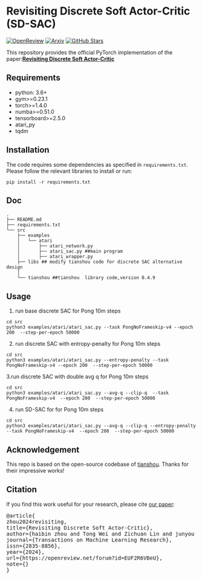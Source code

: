 # Revisiting Discrete Soft Actor-Critic (SD-SAC)
[![OpenReview](https://img.shields.io/badge/OpenReview-TMLR-blue.svg)](https://openreview.net/forum?id=EUF2R6VBeU) 
[![Arxiv](https://img.shields.io/badge/arXiv-2209.10081-red)](https://arxiv.org/pdf/2209.10081.pdf)
[![GitHub Stars](https://img.shields.io/github/stars/coldsummerday/SD-SAC?style=social)](https://github.com/coldsummerday/SD-SAC/stargazers)

This repository provides the official PyTorch implementation of the paper:[**Revisiting Discrete Soft Actor-Critic**](https://openreview.net/forum?id=EUF2R6VBeU) 



## Requirements
- python: 3.6+
- gym>=0.23.1
- torch>=1.4.0
- numba>=0.51.0
- tensorboard>=2.5.0
- atari_py
- tqdm

## Installation
The code requires some dependencies as specified in `requirements.txt`. Please follow the relevant libraries to install or run: 

`pip install -r requirements.txt`

## Doc
```
.
├── README.md
├── requirements.txt
└── src
    ├── examples
    │   └── atari
    │       ├── atari_network.py
    │       ├── atari_sac.py ##main program
    │       ├── atari_wrapper.py
    ├── libs ## modify tianshou code for discrete SAC alternative design 
    │    
    └── tianshou ##tianshou  library code,version 0.4.9

```


## Usage

1. run base discrete SAC for Pong  10m steps
```
cd src
python3 examples/atari/atari_sac.py --task PongNoFrameskip-v4 --epoch 200  --step-per-epoch 50000
```

2. run  discrete SAC with entropy-penalty for Pong  10m steps
```shell
cd src
python3 examples/atari/atari_sac.py --entropy-penalty --task PongNoFrameskip-v4 --epoch 200  --step-per-epoch 50000
```
3.run  discrete SAC with double avg q for Pong  10m steps
```shell
cd src
python3 examples/atari/atari_sac.py --avg-q --clip-q  --task PongNoFrameskip-v4  --epoch 200  --step-per-epoch 50000
```

4. run SD-SAC for for Pong  10m steps
```shell
cd src
python3 examples/atari/atari_sac.py --avg-q --clip-q --entropy-penalty --task PongNoFrameskip-v4  --epoch 200  --step-per-epoch 50000
```


## Acknowledgement

This repo is based on the open-source codebase of [tianshou](https://github.com/thu-ml/tianshou). Thanks for their impressive works!

## Citation
If you find this work useful for your research, please cite [our paper](https://openreview.net/forum?id=EUF2R6VBeU):
<pre>
@article{
zhou2024revisiting,
title={Revisiting Discrete Soft Actor-Critic},
author={haibin zhou and Tong Wei and Zichuan Lin and junyou li and Junliang Xing and Yuanchun Shi and Li Shen and Chao Yu and Deheng Ye},
journal={Transactions on Machine Learning Research},
issn={2835-8856},
year={2024},
url={https://openreview.net/forum?id=EUF2R6VBeU},
note={}
}
</pre>
